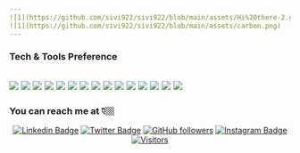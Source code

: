 ```yaml
---
![1](https://github.com/sivi922/sivi922/blob/main/assets/Hi%20there-2.gif)
![1](https://github.com/sivi922/sivi922/blob/main/assets/carbon.png)
---
```

### Tech & Tools Preference

<img src = "https://img.shields.io/badge/-HTML5-E34F26?style=flat&logo=html5&logoColor=white"> <img src = "https://img.shields.io/badge/-CSS3-1572B6?style=flat&logo=css3&logoColor=white">
<img src="https://img.shields.io/badge/-Bootstrap-563D7C?style=flat&logo=bootstrap&logoColor=white">
<img src="https://img.shields.io/badge/-JavaScript-eed718?style=flat&logo=javascript&logoColor=ffffff">
<img src="https://img.shields.io/badge/-Sass-cc6699?style=flat&logo=sass&logoColor=ffffff">
<img src="https://img.shields.io/badge/-React-000000?style=flat&logo=react&logoColor=00c8ff">
<img src="https://img.shields.io/badge/-MySQL-F29111?style=flat&logo=mysql&logoColor=FFFFFF">
<img src="https://img.shields.io/badge/-Express.js-787878?style=flat">
<img src="https://img.shields.io/badge/-Node.js-3C873A?style=flat&logo=Node.js&logoColor=white">
<img src="https://img.shields.io/badge/-Firebase-FFA611?style=flat&logo=firebase&logoColor=FFFFFF">
<img src="http://img.shields.io/badge/-Git-F1502F?style=flat&logo=git&logoColor=FFFFFF">
<img src="http://img.shields.io/badge/-Github-000000?style=flat&logo=github&logoColor=FFFFFF">
<img src="http://img.shields.io/badge/-VS%20Code-007ACC?style=flat&logo=visual%20studio%20code&logoColor=white">
<img src="http://img.shields.io/badge/-Heroku-430098?style=flat&logo=heroku&logoColor=white">
<img src="http://img.shields.io/badge/-Vercel-black?style=flat&logo=vercel&logoColor=white">
---
###                                           You can reach me at 👇🏼
<div align="center">

[![Linkedin Badge](https://img.shields.io/badge/-Silvio%20Marquez-blue?style=social&logo=Linkedin&logoColor=blue&link=https://www.linkedin.com/in/https://www.linkedin.com/in/silviomarquez-dev/)](https://www.linkedin.com/in/silviomarquez-dev/) [![Twitter Badge](http://img.shields.io/badge/-@SilvioMarqzOk-1ca0f1?style=social&logo=twitter&logoColor=blue&link=https://twitter.com/SilvioMarqzOk)](https://twitter.com/SilvioMarqzOk) [![GitHub followers](https://img.shields.io/github/followers/sivi922?label=Follow&style=social)](https://github.com/SilvioMarquez/?tab=follow)
[![Instagram Badge](https://img.shields.io/badge/-silviomarqz-blue?style=social&logo=Instagram&link=https://www.instagram.com/silviomarqz/)](https://www.instagram.com/silviomarqz/) [![Visitors](https://visitor-badge.glitch.me/badge?page_id=sivi922.visitor-badge)](https://github.com/sivi922) 

 </div>
